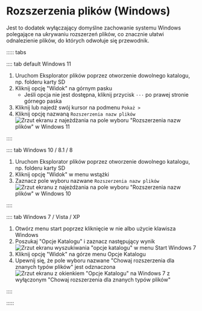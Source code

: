 # Rozszerzenia plików (Windows)

Jest to dodatek wyłączający domyślne zachowanie systemu Windows polegające na ukrywaniu rozszerzeń plików, co znacznie ułatwi odnalezienie plików, do których odwołuje się przewodnik.

::::: tabs

:::: tab default Windows 11

1. Uruchom Eksplorator plików poprzez otworzenie dowolnego katalogu, np. folderu karty SD
2. Kliknij opcję "Widok" na górnym pasku
   - Jeśli opcja nie jest dostępna, kliknij przycisk `···` po prawej stronie górnego paska
3. Kliknij lub najedź swój kursor na podmenu `Pokaż >`
4. Kliknij opcję nazwaną `Rozszerzenia nazw plików`
   ![Zrzut ekranu z najeżdżania na pole wyboru "Rozszerzenia nazw plików" w Windows 11](/assets/images/windows-11-file-extensions.png)

::::

:::: tab Windows 10 / 8.1 / 8

1. Uruchom Eksplorator plików poprzez otworzenie dowolnego katalogu, np. folderu karty SD
2. Kliknij opcję "Widok" w menu wstążki
3. Zaznacz pole wyboru nazwane `Rozszerzenia nazw plików`
   ![Zrzut ekranu z najeżdżania na pole wyboru "Rozszerzenia nazw plików" w Windows 10](/assets/images/windows-10-file-extensions.png)

::::

:::: tab Windows 7 / Vista / XP

1. Otwórz menu start poprzez kliknięcie w nie albo użycie klawisza Windows
2. Poszukaj "Opcje Katalogu" i zaznacz następujący wynik
   ![Zrzut ekranu wyszukiwania "opcje katalogu" w menu Start Windows 7](/assets/images/windows-7-folder-options-start-menu.png)
3. Kliknij opcję "Widok" na górze menu Opcje Katalogu
4. Upewnij się, że pole wyboru nazwane "Chowaj rozszerzenia dla znanych typów plików" jest odznaczona
   ![Zrzut ekranu z okienkiem "Opcje Katalogu" na Windows 7 z wyłączonym "Chowaj rozszerzenia dla znanych typów plików"](/assets/images/windows-7-folder-options.png)

::::

:::::
